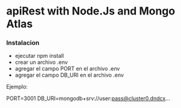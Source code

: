 # apiRest with Node.Js and Mongo Atlas
### Instalacion
- ejecutar npm install
- crear un archivo .env
- agregar el campo PORT en el archivo .env
- agregar el campo DB_URI en el archivo .env

Ejemplo:

PORT=3001
DB_URI=mongodb+srv://user:pass@cluster0.dndcx...

